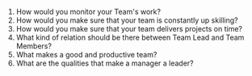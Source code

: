 1. How would you monitor your Team's work?
2. How would you make sure that your team is constantly up skilling?
3. How would you make sure that your team delivers projects on time?
4. What kind of relation should be there between Team Lead and Team Members?
5. What makes a good and productive team?
6. What are the qualities that make a manager a leader?
